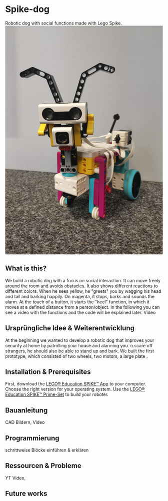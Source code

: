 # Spike-dog
Robotic dog with social functions made with Lego Spike.
![spike_dog](spike_dog.jpeg)
## What is this? 
We build a robotic dog with a focus on social interaction. It can move freely around the room and avoids obstacles. It also shows different reactions to different colors. When he sees yellow, he "greets" you by wagging his head and tail and barking happily. On magenta, it stops, barks and sounds the alarm. At the touch of a button, it starts the "heel" function, in which it moves at a defined distance from a person/object. 
In the following you can see a video with the functions and the code will be explained later. 
Video
## Ursprüngliche Idee & Weiterentwicklung
At the beginning we wanted to develop a robotic dog that improves your security at home by patrolling your house and alarming you. o scare off strangers, he should also be able to stand up and bark. 
We built the first prototype, which consisted of two wheels, two motors, a large plate . 
## Installation & Prerequisites
First, download the [LEGO® Education SPIKE™ App](https://education.lego.com/de-de/downloads/spike-app/software/) to your computer. Choose the right version for your operating system. 
Use the [LEGO® Education SPIKE™ Prime-Set](https://education.lego.com/de-de/products/lego-education-spike-prime-set/45678/) to build your roboter. 

## Bauanleitung
CAD Bildern, Video
## Programmierung
schrittweise Blöcke einführen & erklären
## Ressourcen & Probleme
YT Video, 
## Future works
